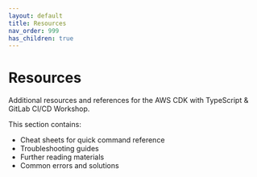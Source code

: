 ```yaml
---
layout: default
title: Resources
nav_order: 999
has_children: true
---
```


# Resources

Additional resources and references for the AWS CDK with TypeScript & GitLab CI/CD Workshop.

This section contains:
- Cheat sheets for quick command reference
- Troubleshooting guides
- Further reading materials
- Common errors and solutions